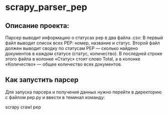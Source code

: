# scrapy_parser_pep
<h2>Описание проекта:</h2>
Парсер выводит информацию о статусах pep в два файла .csv:
В первый файл выводит список всех PEP: номер, название и статус.
Второй файл должен выводит сводку по статусам PEP — сколько найдено документов в каждом статусе (статус, количество). В последней строке этого файла в колонке «Статус» стоят слово Total, а в колонке «Количество» — общее количество всех документов.

<h2>Как запустить парсер</h2>
Для запуска парсера и получения данных нужно перейти в директорию с файлом pep.py и ввести в теминал команду:

scrapy crawl pep



